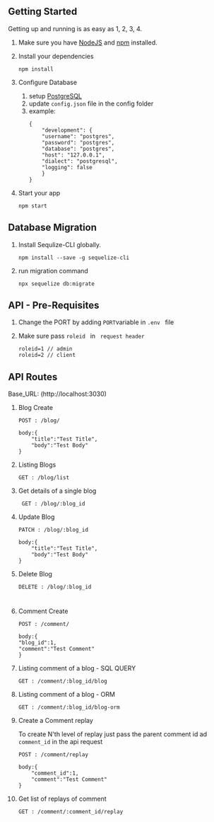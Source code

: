 ## Getting Started

Getting up and running is as easy as 1, 2, 3, 4.

1. Make sure you have [NodeJS](https://nodejs.org/) and [npm](https://www.npmjs.com/) installed.
2. Install your dependencies

    ```
    npm install
    ```

3. Configure Database
    1. setup [PostgreSQL](https://www.postgresql.org/download/)
    2. update `config.json` file in the config folder
    3. example:
        ```
        {
            "development": {
            "username": "postgres",
            "password": "postgres",
            "database": "postgres",
            "host": "127.0.0.1",
            "dialect": "postgresql",
            "logging": false
            }
        }
        ```
4. Start your app

    ```
    npm start
    ```

## Database Migration

1. Install Sequlize-CLI globally.

    ```
    npm install --save -g sequelize-cli
    ```

2. run migration command
    ```
    npx sequelize db:migrate
    ```

## API - Pre-Requisites

1. Change the PORT by adding `PORT`variable in `.env ` file

2. Make sure pass `roleid ` in ` request header`

    ```
    roleid=1 // admin
    roleid=2 // client
    ```

## API Routes

Base_URL: (http://localhost:3030)

1. Blog Create

    ```
    POST : /blog/

    body:{
        "title":"Test Title",
        "body":"Test Body"
    }
    ```

2. Listing Blogs

    ```
    GET : /blog/list
    ```

3. Get details of a single blog

    ```
     GET : /blog/:blog_id
    ```

4. Update Blog

    ```
    PATCH : /blog/:blog_id

    body:{
        "title":"Test Title",
        "body":"Test Body"
    }

    ```

5. Delete Blog

    ```
    DELETE : /blog/:blog_id
    ```

#

#

6. Comment Create

    ```
    POST : /comment/

    body:{
    "blog_id":1,
    "comment":"Test Comment"
    }
    ```

7. Listing comment of a blog - SQL QUERY

    ```
    GET : /comment/:blog_id/blog
    ```

8. Listing comment of a blog - ORM

    ```
    GET : /comment/:blog_id/blog-orm
    ```

9. Create a Comment replay

    To create N'th level of replay just pass the parent comment id ad `comment_id` in the api request

    ```
    POST : /comment/replay

    body:{
        "comment_id":1,
        "comment":"Test Comment"
    }
    ```

10. Get list of replays of comment

    ```
    GET : /comment/:comment_id/replay
    ```

